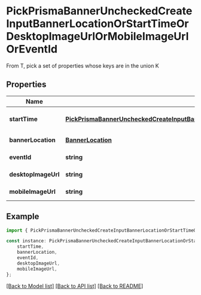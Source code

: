# PickPrismaBannerUncheckedCreateInputBannerLocationOrStartTimeOrDesktopImageUrlOrMobileImageUrlOrEventId

From T, pick a set of properties whose keys are in the union K

## Properties

Name | Type | Description | Notes
------------ | ------------- | ------------- | -------------
**startTime** | [**PickPrismaBannerUncheckedCreateInputBannerLocationOrStartTimeOrDesktopImageUrlOrMobileImageUrlOrEventIdStartTime**](PickPrismaBannerUncheckedCreateInputBannerLocationOrStartTimeOrDesktopImageUrlOrMobileImageUrlOrEventIdStartTime.md) |  | [optional] [default to undefined]
**bannerLocation** | [**BannerLocation**](BannerLocation.md) |  | [default to undefined]
**eventId** | **string** |  | [default to undefined]
**desktopImageUrl** | **string** |  | [default to undefined]
**mobileImageUrl** | **string** |  | [default to undefined]

## Example

```typescript
import { PickPrismaBannerUncheckedCreateInputBannerLocationOrStartTimeOrDesktopImageUrlOrMobileImageUrlOrEventId } from './api';

const instance: PickPrismaBannerUncheckedCreateInputBannerLocationOrStartTimeOrDesktopImageUrlOrMobileImageUrlOrEventId = {
    startTime,
    bannerLocation,
    eventId,
    desktopImageUrl,
    mobileImageUrl,
};
```

[[Back to Model list]](../README.md#documentation-for-models) [[Back to API list]](../README.md#documentation-for-api-endpoints) [[Back to README]](../README.md)

